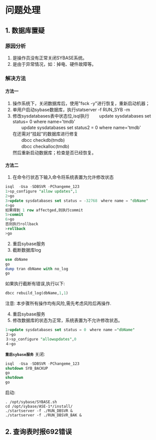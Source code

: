 # 问题处理
## 1. 数据库置疑
### 原因分析
1. 是操作员没有正常关闭SYBASE系统。
2. 是由于异常情况，如：掉电、硬件故障等。
### 解决方法
#### 方法一  
1. 操作系统下，关闭数据库后，使用"fsck -y"进行恢复，重新启动机器；
2. 单用户启动sybase数据库，执行statserver -f RUN_SYB -m
3. 修改sysdatabases表中状态位,isql执行
　　update sysdatabases set status= 0 where name='tmdb'  
　　update sysdatabases set status2 = 0 where name='tmdb'  
在还需对“挂起”的数据库进行修复  
　　dbcc checkdb(tmdb)  
　　dbcc checkalloc(tmdb)  
然后重新启动数据库；检查是否已经恢复。  

#### 方法二
1. 在命令行状态下输入命令将系统表置为允许修改状态
```sql
isql  -Usa -SDBSVR -PChangeme_123
1>sp_configure "allow updates",1
2>go
3>update sysdatabases set status = -32768　where name = "dbName"
4>go
如果得到 1 row affectged,则执行commit
5>commit
6>go
否则执行rollback
>rollback
>go
```
2. 重启sybase服务
3. 截断数据库log
```sql
use dbName
go
dump tran dbName with no_log
go
```
如果执行截断有错误,执行以下:  
```sql
dbcc rebuild_log(dbName,1,1)
```
注意: 本步骤所有操作均有风险,需先考虑风险后再操作.  

4. 重启sybase服务
3. 修改数据库的状态为正常，系统表置为不允许修改状态。
```sql
1>update sysdatabases set status = 0　where name ="dbName"
２>go
３>sp_configure "allowupdates",0
４>go
```
**`重启sybase服务`** 
关闭:  
```sql
isql  -Usa -SDBSVR -PChangeme_123
shutdown SYB_BACKUP
go
shutdown
go
```
启动:  
```
. /opt/sybase/SYBASE.sh
cd /opt/sybase/ASE-1*/install/
./startserver -f ./RUN_DBSVR &
./startserver -f ./RUN_DBSVR_BAK &
```

## 2. 查询表时报692错误

